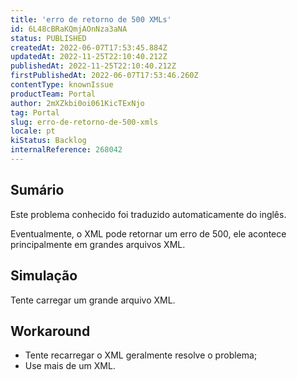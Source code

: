 ```yaml
---
title: 'erro de retorno de 500 XMLs'
id: 6L48cBRaKQmjAOnNza3aNA
status: PUBLISHED
createdAt: 2022-06-07T17:53:45.884Z
updatedAt: 2022-11-25T22:10:40.212Z
publishedAt: 2022-11-25T22:10:40.212Z
firstPublishedAt: 2022-06-07T17:53:46.260Z
contentType: knownIssue
productTeam: Portal
author: 2mXZkbi0oi061KicTExNjo
tag: Portal
slug: erro-de-retorno-de-500-xmls
locale: pt
kiStatus: Backlog
internalReference: 268042
---
```


## Sumário

<div class="alert alert-info">
  <p>Este problema conhecido foi traduzido automaticamente do inglês.</p>
</div>


Eventualmente, o XML pode retornar um erro de 500, ele acontece principalmente em grandes arquivos XML.



## Simulação


Tente carregar um grande arquivo XML.



## Workaround



- Tente recarregar o XML geralmente resolve o problema;
- Use mais de um XML.


